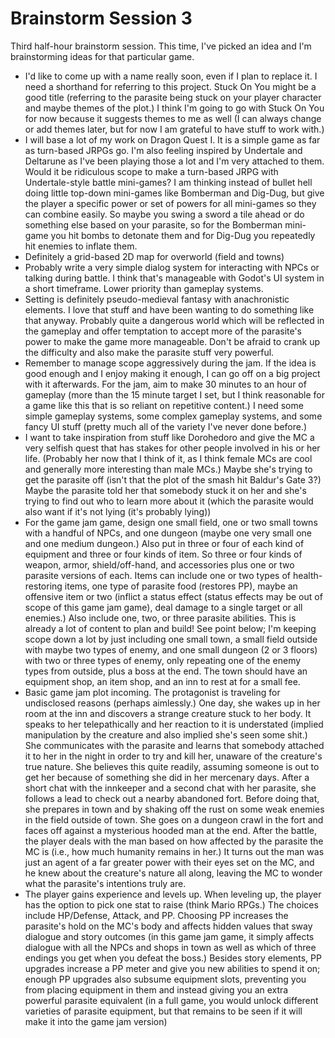 # Brainstorm Session 3

Third half-hour brainstorm session. This time, I've picked an idea and I'm brainstorming ideas for that particular game.

- I'd like to come up with a name really soon, even if I plan to replace it. I need a shorthand for referring to this project. Stuck On You might be a good title (referring to the parasite being stuck on your player character and maybe themes of the plot.) I think I'm going to go with Stuck On You for now because it suggests themes to me as well (I can always change or add themes later, but for now I am grateful to have stuff to work with.)
- I will base a lot of my work on Dragon Quest I. It is a simple game as far as turn-based JRPGs go. I'm also feeling inspired by Undertale and Deltarune as I've been playing those a lot and I'm very attached to them. Would it be ridiculous scope to make a turn-based JRPG with Undertale-style battle mini-games? I am thinking instead of bullet hell doing little top-down mini-games like Bomberman and Dig-Dug, but give the player a specific power or set of powers for all mini-games so they can combine easily. So maybe you swing a sword a tile ahead or do something else based on your parasite, so for the Bomberman mini-game you hit bombs to detonate them and for Dig-Dug you repeatedly hit enemies to inflate them.
- Definitely a grid-based 2D map for overworld (field and towns)
- Probably write a very simple dialog system for interacting with NPCs or talking during battle. I think that's manageable with Godot's UI system in a short timeframe. Lower priority than gameplay systems.
- Setting is definitely pseudo-medieval fantasy with anachronistic elements. I love that stuff and have been wanting to do something like that anyway. Probably quite a dangerous world which will be reflected in the gameplay and offer temptation to accept more of the parasite's power to make the game more manageable. Don't be afraid to crank up the difficulty and also make the parasite stuff very powerful.
- Remember to manage scope aggressively during the jam. If the idea is good enough and I enjoy making it enough, I can go off on a big project with it afterwards. For the jam, aim to make 30 minutes to an hour of gameplay (more than the 15 minute target I set, but I think reasonable for a game like this that is so reliant on repetitive content.) I need some simple gameplay systems, some complex gameplay systems, and some fancy UI stuff (pretty much all of the variety I've never done before.)
- I want to take inspiration from stuff like Dorohedoro and give the MC a very selfish quest that has stakes for other people involved in his or her life. (Probably her now that I think of it, as I think female MCs are cool and generally more interesting than male MCs.) Maybe she's trying to get the parasite off (isn't that the plot of the smash hit Baldur's Gate 3?) Maybe the parasite told her that somebody stuck it on her and she's trying to find out who to learn more about it (which the parasite would also want if it's not lying (it's probably lying))
- For the game jam game, design one small field, one or two small towns with a handful of NPCs, and one dungeon (maybe one very small one and one medium dungeon.) Also put in three or four of each kind of equipment and three or four kinds of item. So three or four kinds of weapon, armor, shield/off-hand, and accessories plus one or two parasite versions of each. Items can include one or two types of health-restoring items, one type of parasite food (restores PP), maybe an offensive item or two (inflict a status effect (status effects may be out of scope of this game jam game), deal damage to a single target or all enemies.) Also include one, two, or three parasite abilities. This is already a lot of content to plan and build! See point below; I'm keeping scope down a lot by just including one small town, a small field outside with maybe two types of enemy, and one small dungeon (2 or 3 floors) with two or three types of enemy, only repeating one of the enemy types from outside, plus a boss at the end. The town should have an equipment shop, an item shop, and an inn to rest at for a small fee.
- Basic game jam plot incoming. The protagonist is traveling for undisclosed reasons (perhaps aimlessly.) One day, she wakes up in her room at the inn and discovers a strange creature stuck to her body. It speaks to her telepathically and her reaction to it is understated (implied manipulation by the creature and also implied she's seen some shit.) She communicates with the parasite and learns that somebody attached it to her in the night in order to try and kill her, unaware of the creature's true nature. She believes this quite readily, assuming someone is out to get her because of something she did in her mercenary days. After a short chat with the innkeeper and a second chat with her parasite, she follows a lead to check out a nearby abandoned fort. Before doing that, she prepares in town and by shaking off the rust on some weak enemies in the field outside of town. She goes on a dungeon crawl in the fort and faces off against a mysterious hooded man at the end. After the battle, the player deals with the man based on how affected by the parasite the MC is (i.e., how much humanity remains in her.) It turns out the man was just an agent of a far greater power with their eyes set on the MC, and he knew about the creature's nature all along, leaving the MC to wonder what the parasite's intentions truly are.
- The player gains experience and levels up. When leveling up, the player has the option to pick one stat to raise (think Mario RPGs.) The choices include HP/Defense, Attack, and PP. Choosing PP increases the parasite's hold on the MC's body and affects hidden values that sway dialogue and story outcomes (in this game jam game, it simply affects dialogue with all the NPCs and shops in town as well as which of three endings you get when you defeat the boss.) Besides story elements, PP upgrades increase a PP meter and give you new abilities to spend it on; enough PP upgrades also subsume equipment slots, preventing you from placing equipment in them and instead giving you an extra powerful parasite equivalent (in a full game, you would unlock different varieties of parasite equipment, but that remains to be seen if it will make it into the game jam version)